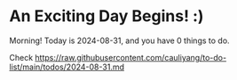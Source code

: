# An Exciting Day Begins! :)

Morning! Today is 2024-08-31, and you have 0 things to do.

Check https://raw.githubusercontent.com/cauliyang/to-do-list/main/todos/2024-08-31.md